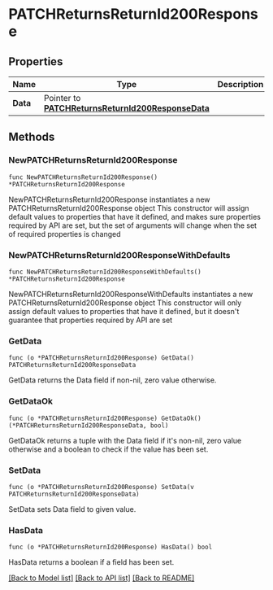 # PATCHReturnsReturnId200Response

## Properties

Name | Type | Description | Notes
------------ | ------------- | ------------- | -------------
**Data** | Pointer to [**PATCHReturnsReturnId200ResponseData**](PATCHReturnsReturnId200ResponseData.md) |  | [optional] 

## Methods

### NewPATCHReturnsReturnId200Response

`func NewPATCHReturnsReturnId200Response() *PATCHReturnsReturnId200Response`

NewPATCHReturnsReturnId200Response instantiates a new PATCHReturnsReturnId200Response object
This constructor will assign default values to properties that have it defined,
and makes sure properties required by API are set, but the set of arguments
will change when the set of required properties is changed

### NewPATCHReturnsReturnId200ResponseWithDefaults

`func NewPATCHReturnsReturnId200ResponseWithDefaults() *PATCHReturnsReturnId200Response`

NewPATCHReturnsReturnId200ResponseWithDefaults instantiates a new PATCHReturnsReturnId200Response object
This constructor will only assign default values to properties that have it defined,
but it doesn't guarantee that properties required by API are set

### GetData

`func (o *PATCHReturnsReturnId200Response) GetData() PATCHReturnsReturnId200ResponseData`

GetData returns the Data field if non-nil, zero value otherwise.

### GetDataOk

`func (o *PATCHReturnsReturnId200Response) GetDataOk() (*PATCHReturnsReturnId200ResponseData, bool)`

GetDataOk returns a tuple with the Data field if it's non-nil, zero value otherwise
and a boolean to check if the value has been set.

### SetData

`func (o *PATCHReturnsReturnId200Response) SetData(v PATCHReturnsReturnId200ResponseData)`

SetData sets Data field to given value.

### HasData

`func (o *PATCHReturnsReturnId200Response) HasData() bool`

HasData returns a boolean if a field has been set.


[[Back to Model list]](../README.md#documentation-for-models) [[Back to API list]](../README.md#documentation-for-api-endpoints) [[Back to README]](../README.md)


